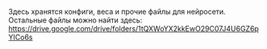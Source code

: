 Здесь хранятся конфиги, веса и прочие файлы для нейросети.
Остальные файлы можно найти здесь: https://drive.google.com/drive/folders/1tQXWoYX2kkEwO29C07J4U6GZ6pYICo6s
